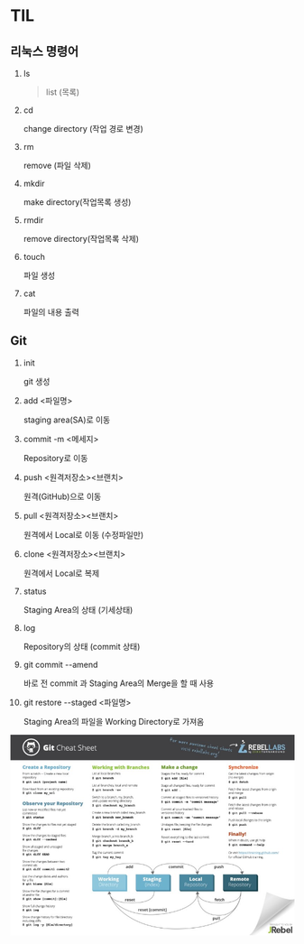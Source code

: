 # TIL

## 리눅스 명령어
1. ls
    > list (목록)
2. cd   
      
   change directory (작업 경로 변경)
3. rm   
   
   remove (파일 삭제)
4. mkdir
      
    make directory(작업목록 생성)
5. rmdir   

    remove directory(작업목록 삭제)
6. touch   
   
   파일 생성
7. cat   
   
   파일의 내용 출력
   

## Git

1. init   
   
   git 생성
2. add <파일명>   
   
   staging area(SA)로 이동
3. commit -m <메세지>   

    Repository로 이동
4. push <원격저장소><브랜치>   
   
   원격(GitHub)으로 이동
5. pull <원격저장소><브랜치>
   
   원격에서 Local로 이동 (수정파일만)
6. clone <원격저장소><브랜치>   
   
   원격에서 Local로 복제
7. status   
   
   Staging Area의 상태 (기세상태)
8. log   
   
   Repository의 상태 (commit 상태)
9. git commit --amend   
    
    바로 전 commit 과 Staging Area의 Merge을 할 때 사용
10. git restore --staged <파일명>   
    
    Staging Area의 파일을 Working Directory로 가져옴

![gitcheatsheet](asset/gitcheatsheet.jpg)